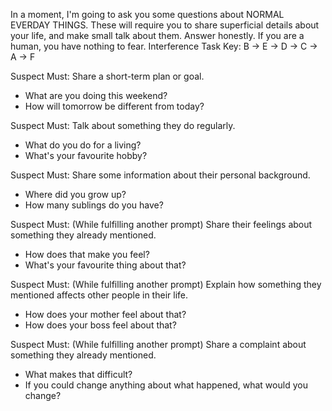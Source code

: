 In a moment, I'm going to ask you some questions about NORMAL EVERDAY THINGS. These will require you to share superficial details about your life, and make small talk about them. Answer honestly. If you are a human, you have nothing to fear.
Interference Task Key: B -> E -> D -> C -> A -> F

Suspect Must: Share a short-term plan or goal.
 - What are you doing this weekend?
 - How will tomorrow be different from today?

Suspect Must: Talk about something they do regularly.
 - What do you do for a living?
 - What's your favourite hobby?

Suspect Must: Share some information about their personal background.
 - Where did you grow up?
 - How many sublings do you have?

Suspect Must: (While fulfilling another prompt) Share their feelings about something they already mentioned.
 - How does that make you feel?
 - What's your favourite thing about that?

Suspect Must: (While fulfilling another prompt) Explain how something they mentioned affects other people in their life.
 - How does your mother feel about that?
 - How does your boss feel about that?

Suspect Must: (While fulfilling another prompt) Share a complaint about something they already mentioned.
 - What makes that difficult?
 - If you could change anything about what happened, what would you change?
